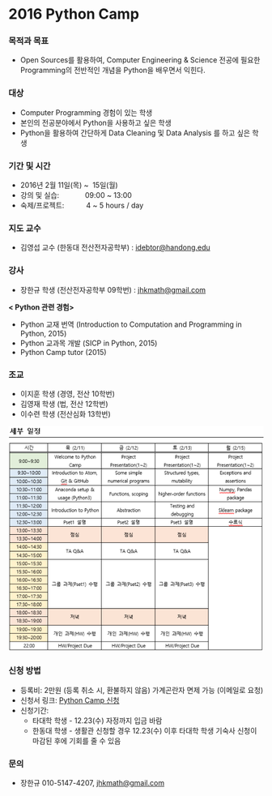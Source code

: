 # 2016 Python Camp

### 목적과 목표
- Open Sources를 활용하여, Computer Engineering & Science 전공에 필요한 Programming의 전반적인 개념을 Python을 배우면서 익힌다.

### 대상

- Computer Programming 경험이 있는 학생
- 본인의 전공분야에서 Python을 사용하고 싶은 학생
- Python을 활용하여 간단하게 Data Cleaning 및 Data Analysis 를 하고 싶은 학생

### 기간 및 시간

- 2016년 2월 11일(목) ~  15일(월)
- 강의 및 실습:             09:00 ~ 13:00
- 숙제/프로젝트:           4 ~ 5 hours / day

### 지도 교수
- 김영섭 교수 (한동대 전산전자공학부) : idebtor@handong.edu

### 강사

- 장한규 학생 (전산전자공학부 09학번) : jhkmath@gmail.com

__< Python 관련 경험>__

- Python 교재 번역 (Introduction to Computation and Programming in Python, 2015)
- Python 교과목 개발 (SICP in Python, 2015)
- Python Camp tutor (2015)

### 조교
- 이지훈 학생 (경영, 전산 10학번)
- 김영재 학생 (법, 전산 12학번)
- 이수련 학생 (전산심화 13학번)

![schedule](/img/schedule.PNG)

### 신청 방법

- 등록비: 2만원 (등록 취소 시, 환불하지 않음) 가계곤란자 면제 가능 (이메일로 요청)
- 신청서 링크: [Python Camp 신청](http://me2.do/FtVLXq2K)
- 신청기간:
  - 타대학 학생 - 12.23(수) 자정까지 입금 바람
  - 한동대 학생 - 생활관 신청할 경우 12.23(수) 이후 타대학 학생 기숙사 신청이 마감된 후에 기회를 줄 수 있음

### 문의

- 장한규 010-5147-4207, jhkmath@gmail.com
